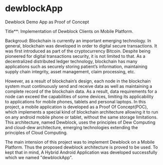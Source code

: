 # dewblockApp
Dewblock Demo App as Proof of Concept

Title**: Implementation of Dewblock Clients on Mobile Platform.

Backgroud: Blockchain is currently an important emerging technology. In general, blockchain was developed in order to digital secure transactions. It was first introduced as part of the cryptocurrency Bitcoin. Despite being pioneered for digital transactions security, it is not limited to that. As a decentralized distributed ledger technology, blockchain has many applications such as securely storing patient’s information, maintaining supply chain integrity, asset management, claim processing, etc. 

However, as a result of blockchain’s design, each node in the blockchain system must continuously send and receive data as well as maintaining a complete record of the blockchain data. As a result, data requirements for a node can exceed the capabilities of some devices, limiting its applicability to applications for mobile phones, tablets and personal laptops. In this project, a mobile application is developed as a Proof Of Concept(POC), which implements a special kind of blockchain architecture allowing it to run on any android mobile phone or tablet, without the same storage limitations. This architecture, named Dewblock, uses the principles of Dew Computing and cloud-dew architecture, emerging technologies extending the principles of Cloud Computing.

The main intension of this project was to implement Dewblock on a Mobile Platform. Thus the proposed dewblock architecture is proved to be used. To kept that in mind, A Hybrid Android Application was developed successfully which we named "dewblockApp".

